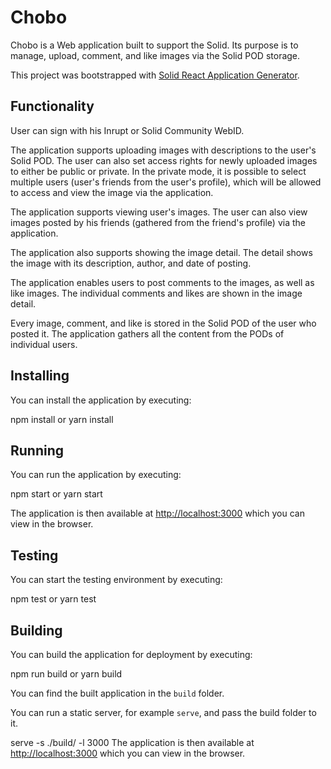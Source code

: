 # Chobo

Chobo is a Web application built to support the Solid.
Its purpose is to manage, upload, comment, and like images via the Solid POD storage.

This project was bootstrapped with [Solid React Application Generator](https://github.com/inrupt/generator-solid-react).

## Functionality
User can sign with his Inrupt or Solid Community WebID.

The application supports uploading images with descriptions to the user's Solid POD.
The user can also set access rights for newly uploaded images to either be public or private.
In the private mode, it is possible to select multiple users (user's friends from the user's profile), which will be allowed to access and view the image via the application.

The application supports viewing user's images.
The user can also view images posted by his friends (gathered from the friend's profile) via the application.

The application also supports showing the image detail.
The detail shows the image with its description, author, and date of posting.

The application enables users to post comments to the images, as well as like images.
The individual comments and likes are shown in the image detail.

Every image, comment, and like is stored in the Solid POD of the user who posted it.
The application gathers all the content from the PODs of individual users.

## Installing

You can install the application by executing:

npm install
or
yarn install

## Running

You can run the application by executing:

npm start
or
yarn start

The application is then available at [http://localhost:3000](http://localhost:3000) which you can view in the browser.

## Testing

You can start the testing environment by executing:

npm test
or
yarn test

## Building

You can build the application for deployment by executing:

npm run build
or
yarn build

You can find the built application in the `build` folder.

You can run a static server, for example `serve`, and pass the build folder to it.

serve -s ./build/ -l 3000
The application is then available at [http://localhost:3000](http://localhost:3000) which you can view in the browser.
